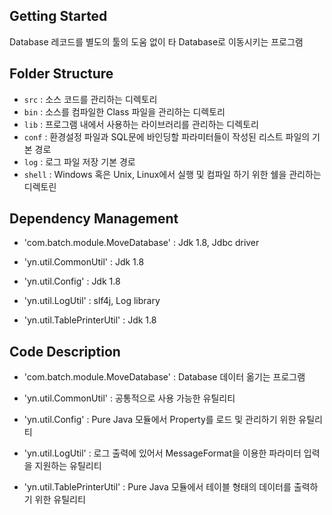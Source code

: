 ## Getting Started

Database 레코드를 별도의 툴의 도움 없이 타 Database로 이동시키는 프로그램

## Folder Structure

- `src`     : 소스 코드를 관리하는 디렉토리
- `bin`  	: 소스를 컴파일한 Class 파일을 관리하는 디렉토리
- `lib`  	: 프로그램 내에서 사용하는 라이브러리를 관리하는 디렉토리
- `conf`	: 환경설정 파일과 SQL문에 바인딩할 파라미터들이 작성된 리스트 파일의 기본 경로
- `log`		: 로그 파일 저장 기본 경로
- `shell`	: Windows 혹은 Unix, Linux에서 실행 및 컴파일 하기 위한 쉘을 관리하는 디렉토린

## Dependency Management

- 'com.batch.module.MoveDatabase'		: Jdk 1.8, Jdbc driver

- 'yn.util.CommonUtil'					: Jdk 1.8
- 'yn.util.Config'						: Jdk 1.8
- 'yn.util.LogUtil'						: slf4j, Log library
- 'yn.util.TablePrinterUtil'			: Jdk 1.8

## Code Description

- 'com.batch.module.MoveDatabase'		: Database 데이터 옮기는 프로그램

- 'yn.util.CommonUtil'					: 공통적으로 사용 가능한 유틸리티
- 'yn.util.Config'						: Pure Java 모듈에서 Property를 로드 및 관리하기 위한 유틸리티
- 'yn.util.LogUtil'						: 로그 출력에 있어서 MessageFormat을 이용한 파라미터 입력을 지원하는 유틸리티
- 'yn.util.TablePrinterUtil'			: Pure Java 모듈에서 테이블 형태의 데이터를 출력하기 위한 유틸리티